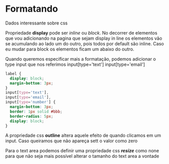 # Formatando

Dados interessante sobre css

Propriedade **display** pode ser *inline* ou *block*. No decorrer de elementos que vou adicionando na pagina que sejam
display in line os elementos vão se acumulando ao lado um do outro, pois todos por default são inline. Caso eu mudar para 
block os elementos ficam um abaixo do outro.

Quando queremos especificar mais a formatação, podemos adicionar o type input que nos referimos
input[type='text']
input[type='email']

~~~ css
label {
  display: block;
  margin-bottom: 3px;
}
input[type='text'],
input[type='email'],
input[type='number'] {
  margin-bottom: 3px;
  border: 1px solid #bbb;
  border-radius: 5px;
  display: block;
}
~~~

A propriedade css **outline** altera aquele efeito de quando clicamos em um input.
Caso queiramos que não apareça sett o valor como zero

Para o text area podemos definir uma propriedade css **_resize_** como none para
que não seja mais possível alterar o tamanho do text area a vontade